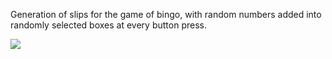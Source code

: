 Generation of slips for the game of bingo, with random numbers added into randomly selected boxes at every button press.

![](blob:https://imgur.com/1fdcf300-de42-4307-a8b8-3a7b6db5c079)
